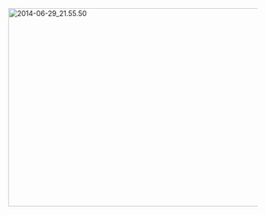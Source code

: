 <html><body><a href="/2014/06/2014-06-29_21-55-50.png"><img class="aligncenter size-large wp-image-1503" src="http://xtoinf.files.wordpress.com/2014/06/2014-06-29_21-55-50.png?w=676" alt="2014-06-29_21.55.50" width="676" height="400"></a></body></html>
